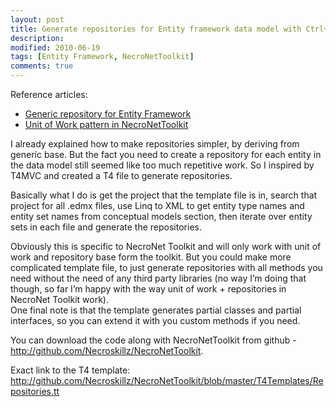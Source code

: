 ```yaml
---
layout: post
title: Generate repositories for Entity framework data model with Ctrl+S
description:
modified: 2010-06-19
tags: [Entity Framework, NecroNetToolkit]
comments: true
---
```

Reference articles:

-   [Generic repository for Entity
    Framework](http://www.necronet.org/archive/2010/04/10/generic-repository-for-entity-framework.aspx)
-   [Unit of Work pattern in
    NecroNetToolkit](http://www.necronet.org/archive/2010/06/19/unit-of-work-pattern-in-necronettoolkit.aspx)

I already explained how to make repositories simpler, by deriving from
generic base. But the fact you need to create a repository for each
entity in the data model still seemed like too much repetitive work. So
I inspired by T4MVC and created a T4 file to generate repositories.

Basically what I do is get the project that the template file is in,
search that project for all .edmx files, use Linq to XML to get entity
type names and entity set names from conceptual models section, then
iterate over entity sets in each file and generate the repositories.

Obviously this is specific to NecroNet Toolkit and will only work with
unit of work and repository base form the toolkit. But you could make
more complicated template file, to just generate repositories with all
methods you need without the need of any third party libraries (no way
I’m doing that though, so far I’m happy with the way unit of work +
repositories in NecroNet Toolkit work).\
One final note is that the template generates partial classes and
partial interfaces, so you can extend it with you custom methods if you
need.

You can download the code along with NecroNetToolkit from github -
<http://github.com/Necroskillz/NecroNetToolkit>.

Exact link to the T4 template:
<http://github.com/Necroskillz/NecroNetToolkit/blob/master/T4Templates/Repositories.tt>
